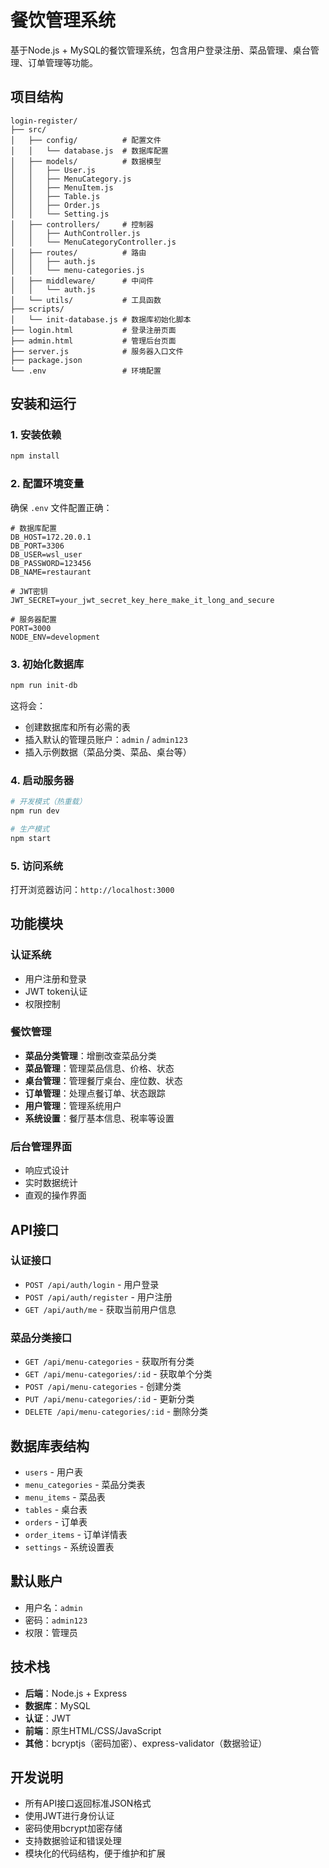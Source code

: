 # 餐饮管理系统

基于Node.js + MySQL的餐饮管理系统，包含用户登录注册、菜品管理、桌台管理、订单管理等功能。

## 项目结构

```
login-register/
├── src/
│   ├── config/          # 配置文件
│   │   └── database.js  # 数据库配置
│   ├── models/          # 数据模型
│   │   ├── User.js
│   │   ├── MenuCategory.js
│   │   ├── MenuItem.js
│   │   ├── Table.js
│   │   ├── Order.js
│   │   └── Setting.js
│   ├── controllers/     # 控制器
│   │   ├── AuthController.js
│   │   └── MenuCategoryController.js
│   ├── routes/          # 路由
│   │   ├── auth.js
│   │   └── menu-categories.js
│   ├── middleware/      # 中间件
│   │   └── auth.js
│   └── utils/           # 工具函数
├── scripts/
│   └── init-database.js # 数据库初始化脚本
├── login.html           # 登录注册页面
├── admin.html           # 管理后台页面
├── server.js            # 服务器入口文件
├── package.json
└── .env                 # 环境配置
```

## 安装和运行

### 1. 安装依赖

```bash
npm install
```

### 2. 配置环境变量

确保 `.env` 文件配置正确：

```
# 数据库配置
DB_HOST=172.20.0.1
DB_PORT=3306
DB_USER=wsl_user
DB_PASSWORD=123456
DB_NAME=restaurant

# JWT密钥
JWT_SECRET=your_jwt_secret_key_here_make_it_long_and_secure

# 服务器配置
PORT=3000
NODE_ENV=development
```

### 3. 初始化数据库

```bash
npm run init-db
```

这将会：
- 创建数据库和所有必需的表
- 插入默认的管理员账户：`admin` / `admin123`
- 插入示例数据（菜品分类、菜品、桌台等）

### 4. 启动服务器

```bash
# 开发模式（热重载）
npm run dev

# 生产模式
npm start
```

### 5. 访问系统

打开浏览器访问：`http://localhost:3000`

## 功能模块

### 认证系统
- 用户注册和登录
- JWT token认证
- 权限控制

### 餐饮管理
- **菜品分类管理**：增删改查菜品分类
- **菜品管理**：管理菜品信息、价格、状态
- **桌台管理**：管理餐厅桌台、座位数、状态
- **订单管理**：处理点餐订单、状态跟踪
- **用户管理**：管理系统用户
- **系统设置**：餐厅基本信息、税率等设置

### 后台管理界面
- 响应式设计
- 实时数据统计
- 直观的操作界面

## API接口

### 认证接口
- `POST /api/auth/login` - 用户登录
- `POST /api/auth/register` - 用户注册
- `GET /api/auth/me` - 获取当前用户信息

### 菜品分类接口
- `GET /api/menu-categories` - 获取所有分类
- `GET /api/menu-categories/:id` - 获取单个分类
- `POST /api/menu-categories` - 创建分类
- `PUT /api/menu-categories/:id` - 更新分类
- `DELETE /api/menu-categories/:id` - 删除分类

## 数据库表结构

- `users` - 用户表
- `menu_categories` - 菜品分类表
- `menu_items` - 菜品表
- `tables` - 桌台表
- `orders` - 订单表
- `order_items` - 订单详情表
- `settings` - 系统设置表

## 默认账户

- 用户名：`admin`
- 密码：`admin123`
- 权限：管理员

## 技术栈

- **后端**：Node.js + Express
- **数据库**：MySQL
- **认证**：JWT
- **前端**：原生HTML/CSS/JavaScript
- **其他**：bcryptjs（密码加密）、express-validator（数据验证）

## 开发说明

- 所有API接口返回标准JSON格式
- 使用JWT进行身份认证
- 密码使用bcrypt加密存储
- 支持数据验证和错误处理
- 模块化的代码结构，便于维护和扩展